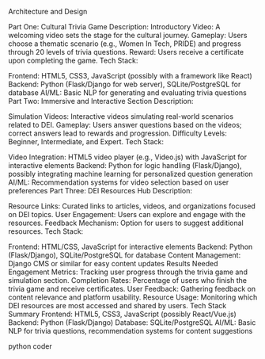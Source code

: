Architecture and Design

Part One: Cultural Trivia Game
Description:
Introductory Video: A welcoming video sets the stage for the cultural journey.
Gameplay: Users choose a thematic scenario (e.g., Women In Tech, PRIDE) and progress through 20 levels of trivia questions.
Reward: Users receive a certificate upon completing the game.
Tech Stack:

Frontend: HTML5, CSS3, JavaScript (possibly with a framework like React)
Backend: Python (Flask/Django for web server), SQLite/PostgreSQL for database
AI/ML: Basic NLP for generating and evaluating trivia questions
Part Two: Immersive and Interactive Section
Description:

Simulation Videos: Interactive videos simulating real-world scenarios related to DEI.
Gameplay: Users answer questions based on the videos; correct answers lead to rewards and progression.
Difficulty Levels: Beginner, Intermediate, and Expert.
Tech Stack:

Video Integration: HTML5 video player (e.g., Video.js) with JavaScript for interactive elements
Backend: Python for logic handling (Flask/Django), possibly integrating machine learning for personalized question generation
AI/ML: Recommendation systems for video selection based on user preferences
Part Three: DEI Resources Hub
Description:

Resource Links: Curated links to articles, videos, and organizations focused on DEI topics.
User Engagement: Users can explore and engage with the resources.
Feedback Mechanism: Option for users to suggest additional resources.
Tech Stack:

Frontend: HTML/CSS, JavaScript for interactive elements
Backend: Python (Flask/Django), SQLite/PostgreSQL for database
Content Management: Django CMS or similar for easy content updates
Results Needed
Engagement Metrics: Tracking user progress through the trivia game and simulation section.
Completion Rates: Percentage of users who finish the trivia game and receive certificates.
User Feedback: Gathering feedback on content relevance and platform usability.
Resource Usage: Monitoring which DEI resources are most accessed and shared by users.
Tech Stack Summary
Frontend: HTML5, CSS3, JavaScript (possibly React/Vue.js)
Backend: Python (Flask/Django)
Database: SQLite/PostgreSQL
AI/ML: Basic NLP for trivia questions, recommendation systems for content suggestions


python coder
